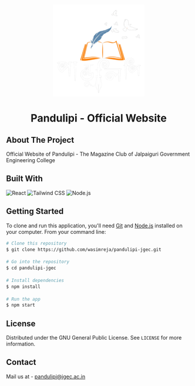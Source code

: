 <p align="center">
    <img src="./src/assets/img/Pandulipi Logo.webp" alt="Pandulipi" width="250">
  <h1 align="center">Pandulipi - Official Website</h1>
</p>


## About The Project

Official Website of Pandulipi - The Magazine Club of Jalpaiguri Government Engineering College 

## Built With

![React](https://img.shields.io/badge/React-20232A?style=for-the-badge&logo=react&logoColor=61DAFB) 
![Tailwind CSS](https://img.shields.io/badge/Tailwind_CSS-38B2AC?style=for-the-badge&logo=tailwind-css&logoColor=white)
![Node.js](https://img.shields.io/badge/Node.js-339933?style=for-the-badge&logo=nodedotjs&logoColor=white)

## Getting Started

To clone and run this application, you'll need [Git](https://git-scm.com) and [Node.js](https://nodejs.org/en/download/) installed on your computer. From your command line:

```bash
# Clone this repository
$ git clone https://github.com/wasimreja/pandulipi-jgec.git

# Go into the repository
$ cd pandulipi-jgec

# Install dependencies
$ npm install

# Run the app
$ npm start
```

## License

Distributed under the GNU General Public License. See `LICENSE` for more information.


## Contact

Mail us at - pandulipi@jgec.ac.in
